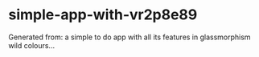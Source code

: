 # simple-app-with-vr2p8e89
Generated from: a simple to do app with all its features in glassmorphism wild colours...
